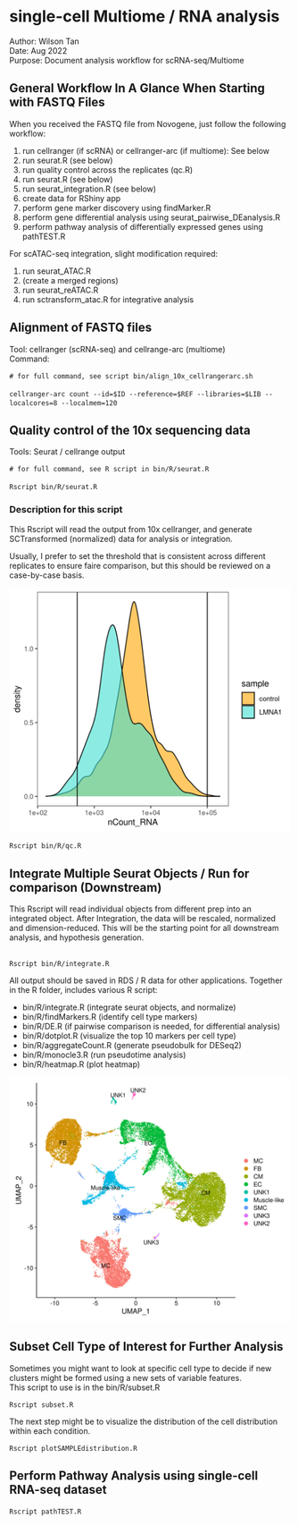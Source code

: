 # single-cell Multiome / RNA analysis  
Author: Wilson Tan  
Date: Aug 2022  
Purpose: Document analysis workflow for scRNA-seq/Multiome  

  
## General Workflow In A Glance When Starting with FASTQ Files  
When you received the FASTQ file from Novogene, just follow the following workflow:  
1. run cellranger (if scRNA) or cellranger-arc (if multiome): See below  
2. run seurat.R (see below)  
3. run quality control across the replicates (qc.R)  
4. run seurat.R (see below)  
5. run seurat_integration.R  (see below)  
6. create data for RShiny app  
7. perform gene marker discovery using findMarker.R  
8. perform gene differential analysis using seurat_pairwise_DEanalysis.R  
9. perform pathway analysis of differentially expressed genes using pathTEST.R  
  
  
For scATAC-seq integration, slight modification required:  
1. run seurat_ATAC.R  
2. (create a merged regions)  
3. run seurat_reATAC.R  
4. run sctransform_atac.R for integrative analysis  
  
  

  

## Alignment of FASTQ files  
Tool: cellranger (scRNA-seq) and cellrange-arc (multiome)  
Command:  
```
# for full command, see script bin/align_10x_cellrangerarc.sh

cellranger-arc count --id=$ID --reference=$REF --libraries=$LIB --localcores=8 --localmem=120

```  

  
## Quality control of the 10x sequencing data  
Tools: Seurat / cellrange output  
```
# for full command, see R script in bin/R/seurat.R

Rscript bin/R/seurat.R  

```  

### Description for this script  
This Rscript will read the output from 10x cellranger, and generate SCTransformed (normalized) data for analysis or integration.  

Usually, I prefer to set the threshold that is consistent across different replicates to ensure faire comparison, but this should be reviewed on a case-by-case basis.  

  
![Example QC of scRNA data](/images/QC.png)  
  
```  
Rscript bin/R/qc.R
```  
  
  
## Integrate Multiple Seurat Objects / Run for comparison (Downstream)  
This Rscript will read individual objects from different prep into an integrated object. After Integration, the data will be rescaled, normalized and dimension-reduced. This will be the starting point for all downstream analysis, and hypothesis generation.  

```  

Rscript bin/R/integrate.R

```  
  
All output should be saved in RDS / R data for other applications. Together in the R folder, includes various R script:  
- bin/R/integrate.R (integrate seurat objects, and normalize)  
- bin/R/findMarkers.R (identify cell type markers)  
- bin/R/DE.R (if pairwise comparison is needed, for differential analysis)  
- bin/R/dotplot.R (visualize the top 10 markers per cell type)  
- bin/R/aggregateCount.R (generate pseudobulk for DESeq2)  
- bin/R/monocle3.R (run pseudotime analysis)  
- bin/R/heatmap.R (plot heatmap)  
  
![Example QC of scRNA data](/images/UMAP.png)  



## Subset Cell Type of Interest for Further Analysis  
Sometimes you might want to look at specific cell type to decide if new clusters might be formed using a new sets of variable features.  
This script to use is in the bin/R/subset.R  
```  
Rscript subset.R
```    

The next step might be to visualize the distribution of the cell distribution within each condition.  
```
Rscript plotSAMPLEdistribution.R
```  
  
## Perform Pathway Analysis using single-cell RNA-seq dataset  
```  
Rscript pathTEST.R
```  
  

